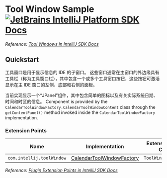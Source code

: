 # Tool Window Sample [![JetBrains IntelliJ Platform SDK Docs](https://jb.gg/badges/docs.svg)][docs]
*Reference: [Tool Windows in IntelliJ SDK Docs][docs:tool_windows]*

## Quickstart

工具窗口是用于显示信息的 IDE 的子窗口。
这些窗口通常在主窗口的外边缘具有工具栏（称为工具窗口栏），其中包含一个或多个工具窗口按钮，这些按钮可激活显示在主 IDE 窗口的左侧、底部和右侧的面板。

当前实现显示一个“JPanel”组件，其中包含简单的图标以及有关实际系统日期、时间和时区的信息。
Component is provided by the `CalendarToolWindowFactory.CalendarToolWindowContent` class through the `getContentPanel()` method invoked inside the `CalendarToolWindowFactory` implementation.

### Extension Points

| Name                      | Implementation                                              | Extension Point Class |
|---------------------------|-------------------------------------------------------------|-----------------------|
| `com.intellij.toolWindow` | [CalendarToolWindowFactory][file:CalendarToolWindowFactory] | `ToolWindowFactory`   |

*Reference: [Plugin Extension Points in IntelliJ SDK Docs][docs:ep]*


[docs]: https://plugins.jetbrains.com/docs/intellij/
[docs:tool_windows]: https://plugins.jetbrains.com/docs/intellij/tool-windows.html
[docs:ep]: https://plugins.jetbrains.com/docs/intellij/plugin-extensions.html

[file:CalendarToolWindowFactory]: ./src/main/java/org/intellij/sdk/toolWindow/CalendarToolWindowFactory.java
